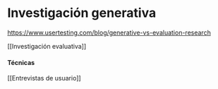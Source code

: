 # Investigación generativa

https://www.usertesting.com/blog/generative-vs-evaluation-research

\[\[Investigación evaluativa]]

#### Técnicas

\[\[Entrevistas de usuario]]
